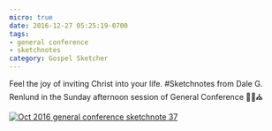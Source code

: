 ```yaml
---
micro: true
date: 2016-12-27 05:25:19-0700
tags:
- general conference
- sketchnotes
category: Gospel Sketcher
---
```


Feel the joy of inviting Christ into your life.
#Sketchnotes from Dale G. Renlund in the Sunday afternoon session of General Conference ✍🏼⛪️

[![Oct 2016 general conference sketchnote 37](https://media.bennorris.org/images/gospelsketcher/uploads/2018/8bf219b5ee.jpg)](https://media.bennorris.org/images/gospelsketcher/uploads/2018/8bf219b5ee.jpg)